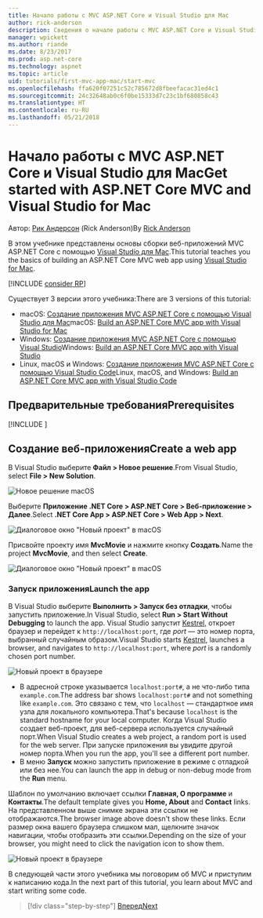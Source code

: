 ```yaml
---
title: Начало работы с MVC ASP.NET Core и Visual Studio для Mac
author: rick-anderson
description: Сведения о начале работы с MVC ASP.NET Core и Visual Studio
manager: wpickett
ms.author: riande
ms.date: 8/23/2017
ms.prod: asp.net-core
ms.technology: aspnet
ms.topic: article
uid: tutorials/first-mvc-app-mac/start-mvc
ms.openlocfilehash: ffa620f07251c52c785672d8fbeefacac31ed4c1
ms.sourcegitcommit: 24c32648ab0c6f0be15333d7c23c1bf680858c43
ms.translationtype: HT
ms.contentlocale: ru-RU
ms.lasthandoff: 05/21/2018
---
```

# <a name="get-started-with-aspnet-core-mvc-and-visual-studio-for-mac"></a><span data-ttu-id="ff365-103">Начало работы с MVC ASP.NET Core и Visual Studio для Mac</span><span class="sxs-lookup"><span data-stu-id="ff365-103">Get started with ASP.NET Core MVC and Visual Studio for Mac</span></span>

<span data-ttu-id="ff365-104">Автор: [Рик Андерсон](https://twitter.com/RickAndMSFT) (Rick Anderson)</span><span class="sxs-lookup"><span data-stu-id="ff365-104">By [Rick Anderson](https://twitter.com/RickAndMSFT)</span></span>

<span data-ttu-id="ff365-105">В этом учебнике представлены основы сборки веб-приложений MVC ASP.NET Core с помощью [Visual Studio для Mac](https://www.visualstudio.com/vs/visual-studio-mac/).</span><span class="sxs-lookup"><span data-stu-id="ff365-105">This tutorial teaches you the basics of building an ASP.NET Core MVC web app using [Visual Studio for Mac](https://www.visualstudio.com/vs/visual-studio-mac/).</span></span> 

[!INCLUDE [consider RP](../../includes/razor.md)]

<span data-ttu-id="ff365-106">Существует 3 версии этого учебника:</span><span class="sxs-lookup"><span data-stu-id="ff365-106">There are 3 versions of this tutorial:</span></span>

* <span data-ttu-id="ff365-107">macOS: [Создание приложения MVC ASP.NET Core с помощью Visual Studio для Mac](xref:tutorials/first-mvc-app-mac/start-mvc)</span><span class="sxs-lookup"><span data-stu-id="ff365-107">macOS: [Build an ASP.NET Core MVC app with Visual Studio for Mac](xref:tutorials/first-mvc-app-mac/start-mvc)</span></span>
* <span data-ttu-id="ff365-108">Windows: [Создание приложения MVC ASP.NET Core с помощью Visual Studio](xref:tutorials/first-mvc-app/start-mvc)</span><span class="sxs-lookup"><span data-stu-id="ff365-108">Windows: [Build an ASP.NET Core MVC app with Visual Studio](xref:tutorials/first-mvc-app/start-mvc)</span></span>
* <span data-ttu-id="ff365-109">Linux, macOS и Windows: [Создание приложения MVC ASP.NET Core с помощью Visual Studio Code](xref:tutorials/first-mvc-app-xplat/start-mvc)</span><span class="sxs-lookup"><span data-stu-id="ff365-109">Linux, macOS, and Windows: [Build an ASP.NET Core MVC app with Visual Studio Code](xref:tutorials/first-mvc-app-xplat/start-mvc)</span></span>

## <a name="prerequisites"></a><span data-ttu-id="ff365-110">Предварительные требования</span><span class="sxs-lookup"><span data-stu-id="ff365-110">Prerequisites</span></span>

[!INCLUDE [](~/includes/net-core-prereqs-macos.md)]

## <a name="create-a-web-app"></a><span data-ttu-id="ff365-111">Создание веб-приложения</span><span class="sxs-lookup"><span data-stu-id="ff365-111">Create a web app</span></span>

<span data-ttu-id="ff365-112">В Visual Studio выберите **Файл > Новое решение**.</span><span class="sxs-lookup"><span data-stu-id="ff365-112">From Visual Studio, select **File > New Solution**.</span></span>

![Новое решение macOS](../first-web-api-mac/_static/sln.png)

<span data-ttu-id="ff365-114">Выберите **Приложение .NET Core > ASP.NET Core > Веб-приложение > Далее**.</span><span class="sxs-lookup"><span data-stu-id="ff365-114">Select **.NET Core App >  ASP.NET Core > Web App > Next**.</span></span>

![Диалоговое окно "Новый проект" в macOS](start-mvc/1.png)

<span data-ttu-id="ff365-116">Присвойте проекту имя **MvcMovie** и нажмите кнопку **Создать**.</span><span class="sxs-lookup"><span data-stu-id="ff365-116">Name the project **MvcMovie**, and then select **Create**.</span></span>

![Диалоговое окно "Новый проект" в macOS](start-mvc/2.png)

### <a name="launch-the-app"></a><span data-ttu-id="ff365-118">Запуск приложения</span><span class="sxs-lookup"><span data-stu-id="ff365-118">Launch the app</span></span>

<span data-ttu-id="ff365-119">В Visual Studio выберите **Выполнить > Запуск без отладки**, чтобы запустить приложение.</span><span class="sxs-lookup"><span data-stu-id="ff365-119">In Visual Studio, select **Run > Start Without Debugging** to launch the app.</span></span> <span data-ttu-id="ff365-120">Visual Studio запустит [Kestrel](xref:fundamentals/servers/index#kestrel), откроет браузер и перейдет к `http://localhost:port`, где *port* — это номер порта, выбранный случайным образом.</span><span class="sxs-lookup"><span data-stu-id="ff365-120">Visual Studio starts [Kestrel](xref:fundamentals/servers/index#kestrel), launches a browser, and navigates to `http://localhost:port`, where *port* is a randomly chosen port number.</span></span>

![Новый проект в браузере](start-mvc/b1.png)

* <span data-ttu-id="ff365-122">В адресной строке указывается `localhost:port#`, а не что-либо типа `example.com`.</span><span class="sxs-lookup"><span data-stu-id="ff365-122">The address bar shows `localhost:port#` and not something like `example.com`.</span></span> <span data-ttu-id="ff365-123">Это связано с тем, что `localhost` — стандартное имя узла для локального компьютера.</span><span class="sxs-lookup"><span data-stu-id="ff365-123">That's because `localhost` is the standard hostname for your local computer.</span></span> <span data-ttu-id="ff365-124">Когда Visual Studio создает веб-проект, для веб-сервера используется случайный порт.</span><span class="sxs-lookup"><span data-stu-id="ff365-124">When Visual Studio creates a web project, a random port is used for the web server.</span></span> <span data-ttu-id="ff365-125">При запуске приложения вы увидите другой номер порта.</span><span class="sxs-lookup"><span data-stu-id="ff365-125">When you run the app, you'll see a different port number.</span></span>
* <span data-ttu-id="ff365-126">В меню **Запуск** можно запустить приложение в режиме с отладкой или без нее.</span><span class="sxs-lookup"><span data-stu-id="ff365-126">You can launch the app in debug or non-debug mode from the **Run** menu.</span></span>

<span data-ttu-id="ff365-127">Шаблон по умолчанию включает ссылки **Главная, О программе** и **Контакты**.</span><span class="sxs-lookup"><span data-stu-id="ff365-127">The default template gives you **Home, About** and **Contact** links.</span></span> <span data-ttu-id="ff365-128">На представленном выше снимке экрана эти ссылки не отображаются.</span><span class="sxs-lookup"><span data-stu-id="ff365-128">The browser image above doesn't show these links.</span></span> <span data-ttu-id="ff365-129">Если размер окна вашего браузера слишком мал, щелкните значок навигации, чтобы отобразить эти ссылки.</span><span class="sxs-lookup"><span data-stu-id="ff365-129">Depending on the size of your browser, you might need to click the navigation icon to show them.</span></span>

![Новый проект в браузере](start-mvc/b2.png)

<span data-ttu-id="ff365-131">В следующей части этого учебника мы поговорим об MVC и приступим к написанию кода.</span><span class="sxs-lookup"><span data-stu-id="ff365-131">In the next part of this tutorial, you learn about MVC and start writing some code.</span></span>

> [!div class="step-by-step"]
> [<span data-ttu-id="ff365-132">Вперед</span><span class="sxs-lookup"><span data-stu-id="ff365-132">Next</span></span>](adding-controller.md)  
